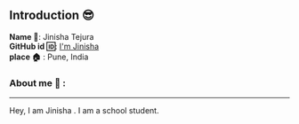 ## Introduction :sunglasses:
**Name :name_badge:**:    Jinisha Tejura
<br>
**GitHub id :id:**: [I'm Jinisha ](https://github.com/jinishatejura)
<br>
**place :house:** : Pune, India
### About me :girl: :
---
Hey, I am Jinisha . I am a school student.

